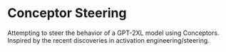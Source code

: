# Conceptor Steering
Attempting to steer the behavior of a GPT-2XL model using Conceptors.
Inspired by the recent discoveries in activation engineering/steering.

